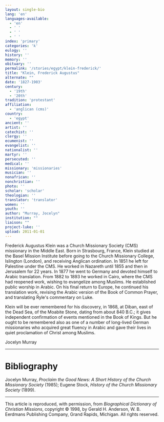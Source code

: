 ```yaml
---
layout: single-bio
lang: 'en'
languages-available:
  - 'en'
  - ' '
  - ' '
  - ' '
index: 'primary'
categories: 'k'
eulogy: ''
history: ''
memory: ''
obituary: ''
permalink: '/stories/egypt/klein-frederick/'
title: "Klein, Frederick Augustus"
alternate: ""
date: '1827-1903'
century:
  - '19th'
  - '20th'
tradition: 'protestant'
affiliation:
  - 'anglican (cms)'
country:
  - 'egypt'
ancient: ''
artist: ''
catechist: ''
clergy: ''
ecumenist: ''
evangelist: ''
nationalist: ''
martyr: ''
persecuted: ''
medical: ''
missionary: 'missionaries'
musician: ''
nonafrican: ''
nonchristian: ''
photo: ''
scholar: 'scholar'
theologian: ''
translator: 'translator'
women: ''
youth: ''
author: "Murray, Jocelyn"
institution: ""
liaison: ""
project-luke: ''
upload: 2011-01-01
---
```




Frederick Augustus Klein was a Church Missionary Society (CMS) missionary in the Middle East. Born in Strasbourg, France, Klein studied at the Basel Mission Institute before going to the Church Missionary College, Islington (London), and receiving Anglican ordination. In 1851 he left for Palestine under the CMS. He worked in Nazareth until 1855 and then in Jerusalem for 22 years. In 1877 he went to Germany and devoted himself to Arabic translation. From 1882 to 1893 he worked in Cairo, where the CMS had reopened work, wishing to evangelize among Muslims. He established public worship in Arabic. On his final return to Europe, he continued his translation work, revising the Arabic version of the Book of Common Prayer, and translating Ryle's commentary on Luke.

Klein will be ever remembered for his discovery, in 1868, at Diban, east of the Dead Sea, of the Moabite Stone, dating from about 840 B.C.; it gives independent confirmation of events mentioned in the Book of Kings. But he ought to be remembered also as one of a number of long-lived German missionaries who acquired great fluency in Arabic and gave their lives in quiet proclamation of Christ among Muslims.

Jocelyn Murray

---

# Bibliography

Jocelyn Murray, *Proclaim the Good News: A Short History of the Church Missionary Society* (1985); Eugene Stock, *History of the Church Missionary Society* (1899).

---

This article is reproduced, with permission, from *Biographical Dictionary of Christian Missions*, copyright © 1998, by Gerald H. Anderson, W. B. Eerdmans Publishing Company, Grand Rapids, Michigan. All rights reserved.

